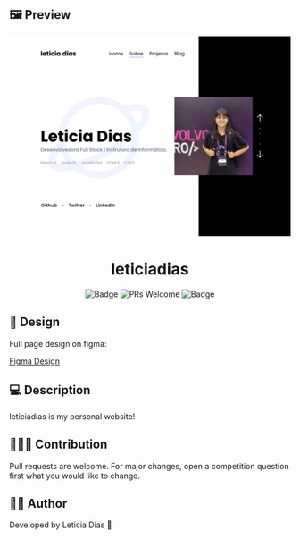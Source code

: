 ## 🖼️ Preview

![3D-Flip-Card](/src/assets/images/homepage.png)

<h1 align="center">leticiadias</h1>

<div align="center">

![Badge](https://img.shields.io/badge/App-Sneakers-%2322c55e?style=flat-square&logo=ghost)
![PRs Welcome](https://img.shields.io/badge/PRs-welcome-brightgreen.svg?style=flat-square)
![Badge](https://img.shields.io/github/license/leticia/sneakers?style=flat-square)

</div>

## 🎨 Design

<p>Full page design on figma:</p>
<a href="https://www.figma.com/file/0Bwit75ouKPzzqpogEk4Ys/Profile?node-id=301%3A2&t=t3Jo0aFxailNJyFq-1">Figma Design</a>

## 💻 Description

<p>leticiadias is my personal website!</p>

## 🧑‍🚀🚀 Contribution

<p>Pull requests are welcome. For major changes, open a competition question first what you would like to change.</p>

## 👩‍💻 Author

<p>Developed by Leticia Dias 💜</p>
